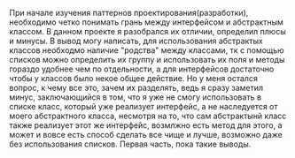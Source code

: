При начале изучения паттернов проектирования(разработки), необходимо четко понимать грань между интерфейсом и абстрактным классом. В данном проекте я разобрался их отличии, определил плюсы и минусы. В вывод могу написать, для использования абстрактых классов необходмо наличие "родства" между классами, тк с помощью списков можно определить их группу и использовать их поля и методы гораздо удобнее чем по отдельности, а для интерфейсов достаточно чтобы у классов было некое общее действие. Но у меня остался вопрос, к чему все это, зачем их разделять, ведь я сразу заметил минус, заключающийся в том, что я уже не смогу использовать в списке класс, который уже реализует интерфейс, а не наследуется от моего абстрактного класса, несмотря на то, что сам абстрактынй класс также реализует этот же интерфейс, возмлжно есть метод для этого, а может и вовсе есть способ сделать все чище и лучше, возможно даже без использования списков. Первая часть, пока такие выводы.
